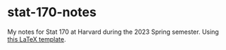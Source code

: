 # stat-170-notes

My notes for Stat 170 at Harvard during the 2023 Spring semester. Using [this LaTeX template](https://github.com/SeniorMars/dotfiles/tree/master/latex_template).

